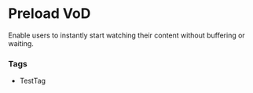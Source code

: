 # Preload VoD

Enable users to instantly start watching their content without buffering or waiting.

### Tags

  - TestTag
